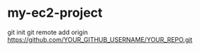 # my-ec2-project

git init
git remote add origin https://github.com/YOUR_GITHUB_USERNAME/YOUR_REPO.git
